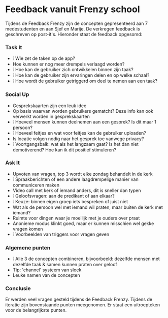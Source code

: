 # Feedback vanuit Frenzy school

Tijdens de Feedback Frenzy zijn de concepten gepresenteerd aan 7 medestudenten en aan Sjef en Marije. De verkregen feedback is geschreven op post-it's. Hieronder staat de feedback opgesomd:

### Task It

* ❕ Wie zet de taken op de app?
* Hoe kunnen er nog meer drempels verlaagd worden?
* ❕ Hoe kan de gebruiker zich ontwikkelen binnen zijn taak?
* ❕ Hoe kan de gebruiker zijn ervaringen delen en op welke schaal?
* ❕ Hoe wordt de gebruiker getriggerd om deel te nemen aan een taak?

### Social Up

* Gesprekskaarten zijn een leuk idee
* Op basis waarvan worden gebruikers gematcht? Deze info kan ook verwerkt worden in gesprekskaarten
* ❕ Hoeveel mensen kunnen deelnemen aan een gesprek? Is dit maar 1 persoon?
* ❕ Hoeveel feitjes en wat voor feitjes kan de gebruiker uploaden?
* Is locatie volgen nodig naar het gesprek toe vanwege privacy?
* ❕ Voortgangsbalk: wat als het langzaam gaat? Is het dan niet demotiverend? Hoe kan ik dit positief stimuleren?

### Ask It

* Upvoten van vragen, top 3 wordt elke zondag behandelt in de kerk
* ❕ Spraakberichten of een andere laagdrempelige manier van communiceren maken
* Video call met kerk of iemand anders, dit is sneller dan typen
* ❕ Geloofsvragen: aan de predikant of aan elkaar?
* ❕ Keuze: binnen eigen groep iets bespreken of juist niet
* Wat als de persoon wel met iemand wil praten, maar buiten de kerk met iemand?
* Ruimte voor dingen waar je moeilijk met je ouders over praat
* Anonieme modus klinkt goed, maar er kunnen misschien wel gekke vragen komen
* ❕ Voorbeelden van triggers voor vragen geven

### Algemene punten

* ❕ Alle 3 de concepten combineren, bijvoorbeeld: dezelfde mensen met dezelfde taak & samen kunnen praten over geloof
* Tip: 'channel' systeem van sloek
* Leuke namen van de concepten

### Conclusie

Er werden veel vragen gesteld tijdens de Feedback Frenzy. Tijdens de iteratie zijn bovenstaande punten meegenomen. Er staat een uitroepteken voor de belangrijkste punten.




